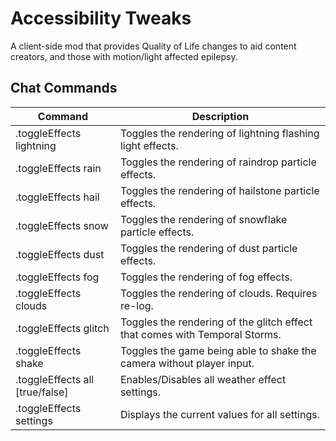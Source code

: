 # Accessibility Tweaks

A client-side mod that provides Quality of Life changes to aid content creators, and those with motion/light affected epilepsy.

## Chat Commands

| Command						   | Description |
| ---							   | --- |
| .toggleEffects lightning         | Toggles the rendering of lightning flashing light effects. |
| .toggleEffects rain              | Toggles the rendering of raindrop particle effects. |
| .toggleEffects hail              | Toggles the rendering of hailstone particle effects. |
| .toggleEffects snow              | Toggles the rendering of snowflake particle effects. |
| .toggleEffects dust              | Toggles the rendering of dust particle effects. |
| .toggleEffects fog               | Toggles the rendering of fog effects. |
| .toggleEffects clouds            | Toggles the rendering of clouds. Requires re-log. |
| .toggleEffects glitch            | Toggles the rendering of the glitch effect that comes with Temporal Storms. |
| .toggleEffects shake             | Toggles the game being able to shake the camera without player input. |
| .toggleEffects all [true/false]  | Enables/Disables all weather effect settings. |
| .toggleEffects settings          | Displays the current values for all settings. |
